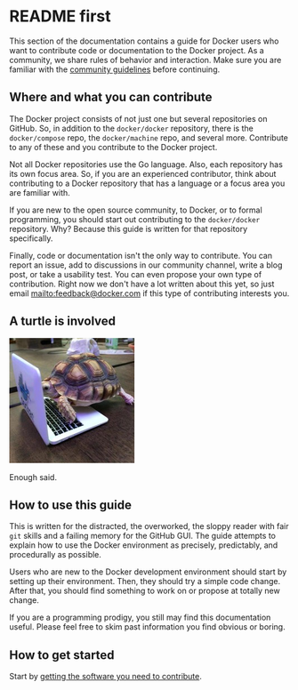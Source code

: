 <!--[metadata]>
+++
title = "README first"
description = "Introduction to project contribution at Docker"
keywords = ["Gordon, introduction, turtle, machine, libcontainer,  how to"]
[menu.main]
parent = "smn_develop"
+++
<![end-metadata]-->

# README first

This section of the documentation contains a guide for Docker users who want to
contribute code or documentation to the Docker project. As a community, we
share rules of behavior and interaction. Make sure you are familiar with the <a
href="https://github.com/docker/docker/blob/master/CONTRIBUTING.md#docker-community-guidelines"
target="_blank">community guidelines</a> before continuing.

## Where and what you can contribute

The Docker project consists of not just one but several repositories on GitHub.
So, in addition to the `docker/docker` repository, there is the
`docker/compose` repo, the `docker/machine` repo, and several more.
Contribute to any of these and you contribute to the Docker project.

Not all Docker repositories use the Go language. Also, each repository has its
own focus area. So, if you are an experienced contributor, think about
contributing to a Docker repository that has a language or a focus area you are
familiar with.

If you are new to the open source community, to Docker, or to formal
programming, you should start out contributing to the `docker/docker`
repository. Why? Because this guide is written for that repository specifically.

Finally, code or documentation isn't the only way to contribute. You can report
an issue, add to discussions in our community channel, write a blog post, or
take a usability test. You can even propose your own type of contribution.
Right now we don't have a lot written about this yet, so just email
<mailto:feedback@docker.com> if this type of contributing interests you.

## A turtle is involved

![Gordon](images/gordon.jpeg)

Enough said.

## How to use this guide

This is written for the distracted, the overworked, the sloppy reader with fair
`git` skills and a failing memory for the GitHub GUI. The guide attempts to
explain how to use the Docker environment as precisely, predictably, and
procedurally as possible.

Users who are new to the Docker development environment should start by setting
up their environment. Then, they should try a simple code change. After that,
you should find something to work on or propose at totally new change.

If you are a programming prodigy, you still may find this documentation useful.
Please feel free to skim past information you find obvious or boring.

## How to get started

Start by [getting the software you need to contribute](software-required.md).
